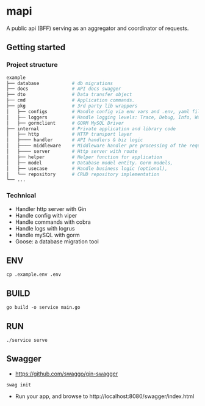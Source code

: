 # mapi 

A public api (BFF) serving as an aggregator and coordinator of requests.

## Getting started

### Project structure
```bash 
example
├── database            # db migrations
├── docs                # API docs swagger 
├── dto                 # Data transfer object 
├── cmd                 # Application commands.
├── pkg                 # 3rd party lib wrappers 
│   ├── configs         # Handle config via env vars and .env, yaml files.
│   ├── loggers         # Handle logging levels: Trace, Debug, Info, Warning, Error, Fatal and Panic..
│   ├── gormclient      # GORM MySQL Driver
├── internal            # Private application and library code
│   ├── http            # HTTP transport layer
│   ├──── handler       # API handlers & biz logic 
│   ├──── middleware    # Middleware handler pre processing of the request. 
│   ├──── server        # Http server with route 
│   ├── helper          # Helper function for application
│   ├── model           # Database model entity. Gorm models,
│   ├── usecase         # Handle business logic (optional),
│   └── repository      # CRUD repository implementation
└── ...
```

### Technical 
* Handler http server with Gin 
* Handle config with viper
* Handle commands with cobra 
* Handle logs with logrus 
* Handle mySQL with gorm 
* Goose: a database migration tool 

## ENV
```shell
cp .example.env .env  
```
## BUILD
```shell
go build -o service main.go
```

## RUN
```shell
./service serve 
```
## Swagger 
* https://github.com/swaggo/gin-swagger
```shell
swag init
```
* Run your app, and browse to http://localhost:8080/swagger/index.html